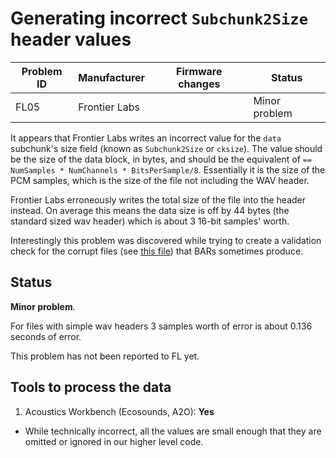 # Generating incorrect `Subchunk2Size` header values

|Problem ID | Manufacturer | Firmware changes | Status              |
|-----------|--------------|------------------|---------------------|
|FL05         |Frontier Labs |                  |   Minor problem     |

It appears that Frontier Labs writes an incorrect value for the `data` subchunk's
size field (known as `Subchunk2Size` or `cksize`). The value should be the size
of the data block, in bytes, and should be the equivalent of
`== NumSamples * NumChannels * BitsPerSample/8`. Essentially it is the size of
the PCM samples, which is the size of the file not including the WAV header.

Frontier Labs erroneously writes the total size of the file into the header
instead. On average this means the data size is off by 44 bytes (the standard
sized wav header) which is about 3 16-bit samples' worth.

Interestingly this problem was discovered while trying to create a validation
check for the corrupt files (see [this file](./GeneratingCorruptFiles.md)) that BARs sometimes produce.

## Status
**Minor problem**. 

For files with simple wav headers 3 samples worth of error is
about 0.136 seconds of error.

This problem has not been reported to FL yet.

## Tools to process the data
1. Acoustics Workbench (Ecosounds, A2O): **Yes**

-   While technically incorrect, all the values are small enough that they
    are omitted or ignored in our higher level code.
